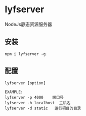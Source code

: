 # lyfserver
NodeJs静态资源服务器

## 安装

```
npm i lyfserver -g
```

## 配置

```
lyfserver [option]

EXAMPLE:
lyfserver -p 4000    端口号
lyfserver -h localhost  主机名
lyfserver -d static   运行项目的目录
```
